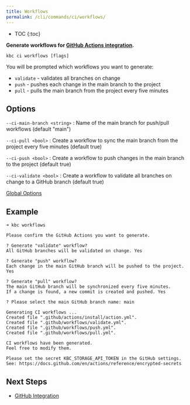 ```yaml
---
title: Workflows
permalink: /cli/commands/ci/workflows/
---
```


* TOC
{:toc}

**Generate workflows for [GitHub Actions integration](/cli/github-integration/).**

```
kbc ci workflows [flags]
```

You will be prompted which workflows you want to generate:
- `validate` - validates all branches on change
- `push` - pushes each change in the main branch to the project
- `pull` - pulls the main branch from the project every five minutes

## Options

`--ci-main-branch <string>`
: Name of the main branch for push/pull workflows (default "main")

`--ci-pull <bool>`
: Create a workflow to sync the main branch from the project every five minutes (default true)

`--ci-push <bool>`
: Create a workflow to push changes in the main branch to the project (default true)

`--ci-validate <bool>`
: Create a workflow to validate all branches on change to a GitHub branch (default true)

[Global Options](/cli/commands/#global-options)

## Example

```
➜ kbc workflows

Please confirm the GitHub Actions you want to generate.

? Generate "validate" workflow?
All GitHub branches will be validated on change. Yes

? Generate "push" workflow?
Each change in the main GitHub branch will be pushed to the project. Yes

? Generate "pull" workflow?
The main GitHub branch will be synchronized every five minutes.
If a change is found, a new commit is created and pushed. Yes

? Please select the main GitHub branch name: main

Generating CI workflows ...
Created file ".github/actions/install/action.yml".
Created file ".github/workflows/validate.yml".
Created file ".github/workflows/push.yml".
Created file ".github/workflows/pull.yml".

CI workflows have been generated.
Feel free to modify them.

Please set the secret KBC_STORAGE_API_TOKEN in the GitHub settings.
See: https://docs.github.com/en/actions/reference/encrypted-secrets
```

## Next Steps

- [GitHub Integration](/cli/github-integration/)
